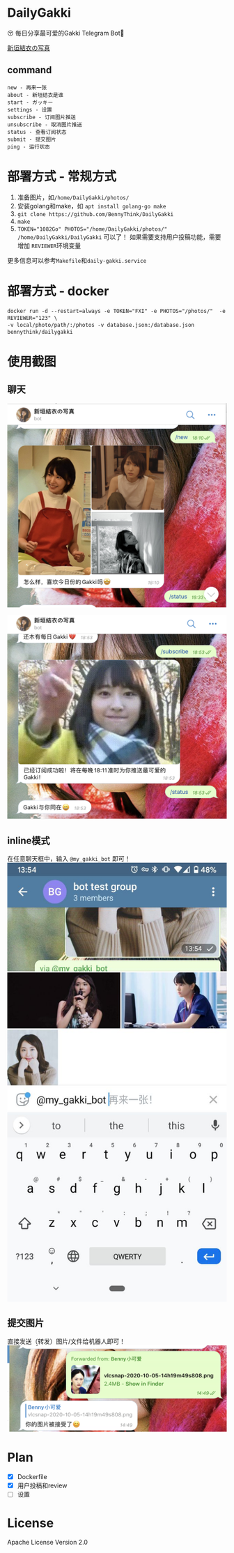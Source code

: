 # DailyGakki
😚 每日分享最可爱的Gakki
Telegram Bot🤖️

[新垣結衣の写真](https://t.me/my_gakki_bot)

## command
```
new - 再来一张
about - 新垣结衣是谁
start - ガッキー
settings - 设置
subscribe - 订阅图片推送
unsubscribe - 取消图片推送
status - 查看订阅状态
submit - 提交图片
ping - 运行状态
```

# 部署方式 - 常规方式
1. 准备图片，如`/home/DailyGakki/photos/`
2. 安装golang和make，如 `apt install golang-go make`
3. `git clone https://github.com/BennyThink/DailyGakki`
4. `make`
5. `TOKEN="1082Go" PHOTOS="/home/DailyGakki/photos/" /home/DailyGakki/DailyGakki`
可以了！ 如果需要支持用户投稿功能，需要增加 `REVIEWER`环境变量

更多信息可以参考`Makefile`和`daily-gakki.service`

# 部署方式 - docker
```shell script
docker run -d --restart=always -e TOKEN="FXI" -e PHOTOS="/photos/"  -e REVIEWER="123" \
-v local/photo/path/:/photos -v database.json:/database.json
bennythink/dailygakki
```

# 使用截图
## 聊天
![](assets/1.png)

![](assets/2.png)

## inline模式
在任意聊天框中，输入 `@my_gakki_bot` 即可！
![](assets/inline.jpg)

## 提交图片
直接发送（转发）图片/文件给机器人即可！
![](assets/review.png)

# Plan
- [x] Dockerfile
- [x] 用户投稿和review
- [ ] 设置

# License
Apache License Version 2.0
